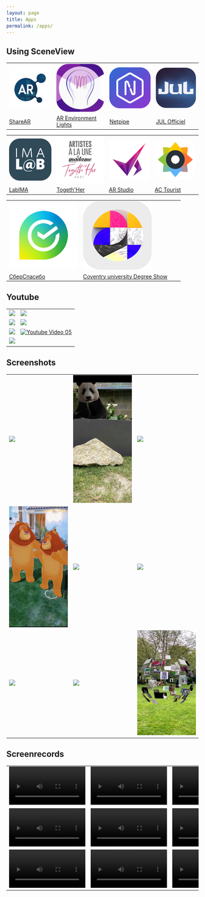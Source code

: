 ```yaml
---
layout: page
title: Apps
permalink: /apps/
---
```


## Using SceneView

|   |   |   |   |
| - | - | - | - |
| [![](/assets/img/apps/01.png)](https://play.google.com/store/apps/details?id=com.digitalmate.sharear) | [![](/assets/img/apps/02.png)](https://play.google.com/store/apps/details?id=com.gorisse.thomas.ar.environmentlights) | [![](/assets/img/apps/03.png)](https://play.google.com/store/apps/details?id=com.netpipe.measure) | [![](/assets/img/apps/04.png)](https://play.google.com/store/apps/details?id=com.touticom.emoji.jul) | 
| [ShareAR](https://play.google.com/store/apps/details?id=com.digitalmate.sharear) | [AR Environment Lights](https://play.google.com/store/apps/details?id=com.gorisse.thomas.ar.environmentlights) | [Netpipe](https://play.google.com/store/apps/details?id=com.netpipe.measure) | [JUL Officiel](https://play.google.com/store/apps/details?id=com.touticom.emoji.jul) | 

|   |   |   |   |
| - | - | - | - |
| [![](/assets/img/apps/05.png)](https://play.google.com/store/apps/details?id=com.digitalmate.imalab) | [![](/assets/img/apps/06.png)](https://play.google.com/store/apps/details?id=com.digitalmate.togethher) | [![](/assets/img/apps/07.png)](https://play.google.com/store/apps/details?id=com.ProLabs.arstudyboard) | [![](/assets/img/apps/08.png)](https://play.google.com/store/apps/details?id=com.doors.tourist2) |
| [LabIMA](https://play.google.com/store/apps/details?id=com.digitalmate.imalab) | [Togeth'Her](https://play.google.com/store/apps/details?id=com.digitalmate.togethher) | [AR Studio](https://play.google.com/store/apps/details?id=com.ProLabs.arstudyboard) | [AC Tourist](https://play.google.com/store/apps/details?id=com.doors.tourist2) |

|   |   |   |   |
| - | - | - | - |
| [![](/assets/img/apps/09.png)](https://play.google.com/store/apps/details?id=ru.sberbank.spasibo) | [![](/assets/img/apps/10.png)](https://play.google.com/store/apps/details?id=co.megaverse.ConventryAR) |   |   |
| [СберСпасибо](https://play.google.com/store/apps/details?id=ru.sberbank.spasibo) | [Coventry university Degree Show](https://play.google.com/store/apps/details?id=co.megaverse.ConventryAR) |   |   |

## Youtube

|   |   |
| - | - |
| [![](https://yt-embed.herokuapp.com/embed?v=HQI48By3VBA)](https://www.youtube.com/watch?v=HQI48By3VBA) | [![](https://yt-embed.herokuapp.com/embed?v=jpmWjigA3Ms)](https://www.youtube.com/watch?v=jpmWjigA3Ms) |
| [![](https://yt-embed.herokuapp.com/embed?v=9QP43nOSItU)](https://www.youtube.com/watch?v=9QP43nOSItU) | [![](https://yt-embed.herokuapp.com/embed?v=WD907MWDbzs)](https://www.youtube.com/watch?v=WD907MWDbzs) |
| [![](https://yt-embed.herokuapp.com/embed?v=HXHyoAEF5bY)](https://www.youtube.com/watch?v=HXHyoAEF5bY) | [![Youtube Video 05](https://yt-embed.herokuapp.com/embed?v=LG8AWbsJxvY)](https://www.youtube.com/watch?v=LG8AWbsJxvY) |
| [![](https://yt-embed.herokuapp.com/embed?v=LEmAX_DPsyU)](https://www.youtube.com/watch?v=LEmAX_DPsyU) | |

## Screenshots

|   |   |   |
| - | - | - |
| <img src="/assets/img/screenshots/04.gif" width="200px"/> | <img src="/assets/img/screenshots/05.png" width="200px"/> | <img src="/assets/img/screenshots/06.gif" width="200px"/> |
| <img src="/assets/img/screenshots/07.gif" width="200px"/> | <img src="/assets/img/screenshots/09.gif" width="200px"/> | <img src="/assets/img/screenshots/10.gif" width="200px"/> |
| <img src="/assets/img/screenshots/13.gif" width="200px"/> | <img src="/assets/img/screenshots/15.gif" width="200px"/> | <img src="/assets/img/screenshots/20.png" width="200px"/> |


## Screenrecords

|   |   |   |
| - | - | - |
| <video controls="controls" src="/assets/videos/screenrecords/01.mp4" preload="auto" width="200px"/> | <video controls="controls" src="/assets/videos/screenrecords/02.mp4" preload="auto" width="200px"/> | <video controls="controls" src="/assets/videos/screenrecords/03.mp4" preload="auto" width="200px"/> |
| <video controls="controls" src="/assets/videos/screenrecords/04.mp4" preload="auto" width="200px"/> | <video controls="controls" src="/assets/videos/screenrecords/05.mp4" preload="auto" width="200px"/> | <video controls="controls" src="/assets/videos/screenrecords/06.mp4" preload="auto" width="200px"/> |
| <video controls="controls" src="/assets/videos/screenrecords/07.mp4" preload="auto" width="200px"/> | <video controls="controls" src="/assets/videos/screenrecords/08.mp4" preload="auto" width="200px"/> | <video controls="controls" src="/assets/videos/screenrecords/09.mp4" preload="auto" width="200px"/> |

